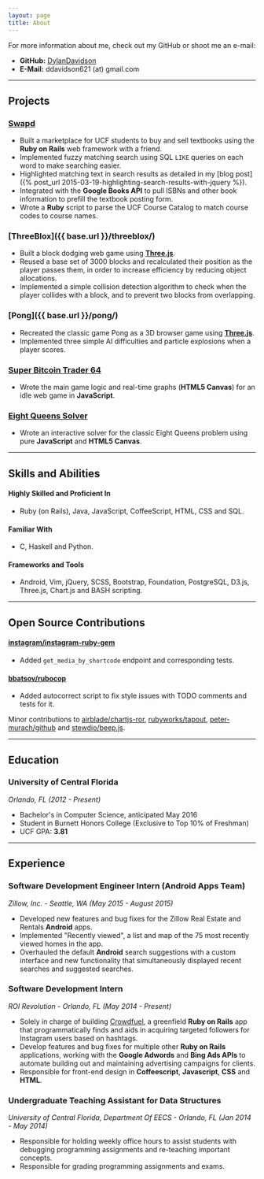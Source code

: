 ```yaml
---
layout: page
title: About
---
```


For more information about me, check out my GitHub or shoot me an e-mail:

* **GitHub:** [DylanDavidson](http://github.com/dylandavidson)
* **E-Mail:** ddavidson621 (at) gmail.com

-----

## Projects

### [Swapd](http://swapd.io)

* Built a marketplace for UCF students to buy and sell textbooks using the **Ruby on Rails**
web framework with a friend.
* Implemented fuzzy matching search using SQL `LIKE` queries on each word to make searching easier.
* Highlighted matching text in search results as detailed in my [blog post]({% post_url 2015-03-19-highlighting-search-results-with-jquery %}).
* Integrated with the **Google Books API** to pull ISBNs and other book information to prefill the
textbook posting form.
* Wrote a **Ruby** script to parse the UCF Course Catalog to match course codes to course names.

### [ThreeBlox]({{ base.url }}/threeblox/)

* Built a block dodging web game using [**Three.js**](https://github.com/mrdoob/three.js/).
* Reused a base set of 3000 blocks and recalculated their position as the player passes them, in
order to increase efficiency by reducing object allocations.
* Implemented a simple collision detection algorithm to check when the player collides with a block,
and to prevent two blocks from overlapping.

### [Pong]({{ base.url }}/pong/)

* Recreated the classic game Pong as a 3D browser game using [**Three.js**](https://github.com/mrdoob/three.js/).
* Implemented three simple AI difficulties and particle explosions when a player scores.

### [Super Bitcoin Trader 64](http://superbt.herokuapp.com)

* Wrote the main game logic and real-time graphs (**HTML5 Canvas**) for an idle web game in
**JavaScript**.

### [Eight Queens Solver](http://eightqueens.herokuapp.com)

* Wrote an interactive solver for the classic Eight Queens problem using pure **JavaScript**
and **HTML5 Canvas**.

-----

## Skills and Abilities

#### Highly Skilled and Proficient In

* Ruby (on Rails), Java, JavaScript, CoffeeScript, HTML, CSS and SQL.

#### Familiar With

* C, Haskell and Python.

#### Frameworks and Tools

* Android, Vim, jQuery, SCSS, Bootstrap, Foundation, PostgreSQL, D3.js, Three.js, Chart.js
and BASH scripting.

-----

## Open Source Contributions

#### [instagram/instagram-ruby-gem](https://github.com/instagram/instagram-ruby-gem)

* Added `get_media_by_shortcode` endpoint and corresponding tests.

#### [bbatsov/rubocop](https://github.com/bbatsov/rubocop)

* Added autocorrect script to fix style issues with TODO comments and tests for it.

Minor contributions to [airblade/chartjs-ror](https://github.com/airblade/chartjs-ror),
[rubyworks/tapout](https://github.com/rubyworks/tapout),
[peter-murach/github](https://github.com/peter-murach/github)
and [stewdio/beep.js](https://github.com/stewdio/beep.js).

-----

## Education

### University of Central Florida
*Orlando, FL (2012 - Present)*

* Bachelor's in Computer Science, anticipated May 2016
* Student in Burnett Honors College (Exclusive to Top 10% of Freshman)
* UCF GPA: **3.81**

-----

## Experience

### Software Development Engineer Intern (Android Apps Team)
*Zillow, Inc. - Seattle, WA (May 2015 - August 2015)*

* Developed new features and bug fixes for the Zillow Real Estate and Rentals **Android** apps.
* Implemented "Recently viewed", a list and map of the 75 most recently viewed homes in the app.
* Overhauled the default **Android** search suggestions with a custom interface and new functionality
that simultaneously displayed recent searches and suggested searches.

### Software Development Intern
*ROI Revolution - Orlando, FL (May 2014 - Present)*

* Solely in charge of building [Crowdfuel](http://crowdfuel.io), a greenfield **Ruby on Rails** app that
programmatically finds and aids in acquiring targeted followers for Instagram users based on hashtags.
* Develop features and bug fixes for multiple other **Ruby on Rails** applications, working with
the **Google Adwords** and **Bing Ads APIs** to automate building out and maintaining advertising campaigns
for clients.
* Responsible for front-end design in **Coffeescript**, **Javascript**, **CSS** and **HTML**.

### Undergraduate Teaching Assistant for Data Structures
*University of Central Florida, Department Of EECS - Orlando, FL (Jan 2014 - May 2014)*

* Responsible for holding weekly office hours to assist students with debugging programming assignments and re-teaching important concepts.
* Responsible for grading programming assignments and exams.
